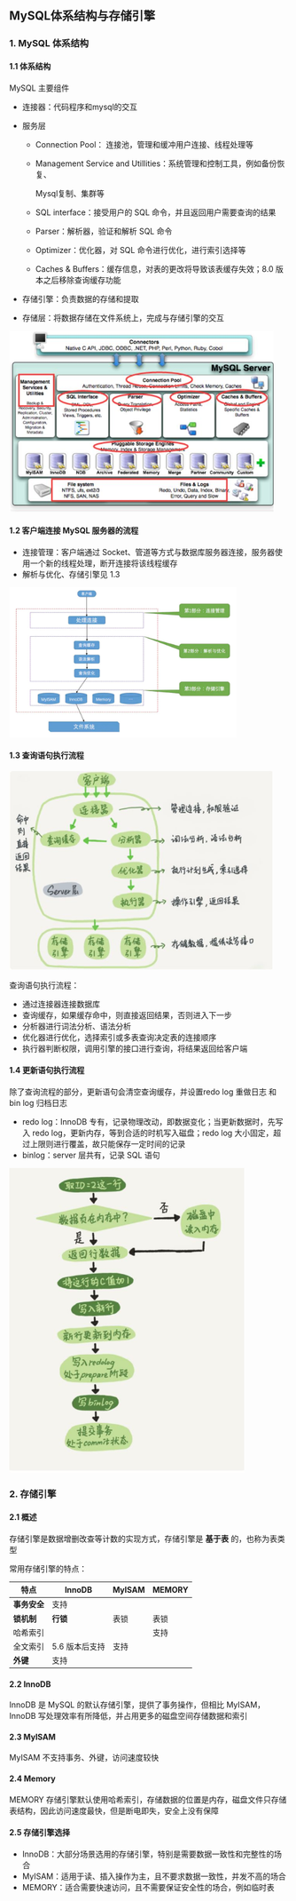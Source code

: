 ## MySQL体系结构与存储引擎

### 1. MySQL 体系结构

#### 1.1 体系结构

MySQL 主要组件

- 连接器：代码程序和mysql的交互

- 服务层

  - Connection Pool： 连接池，管理和缓冲用户连接、线程处理等

  - Management Service and Utillities：系统管理和控制工具，例如备份恢复、

    Mysql复制、集群等 

  - SQL interface：接受用户的 SQL 命令，并且返回用户需要查询的结果

  - Parser：解析器，验证和解析 SQL 命令

  - Optimizer：优化器，对 SQL 命令进行优化，进行索引选择等

  - Caches & Buffers：缓存信息，对表的更改将导致该表缓存失效；8.0 版本之后移除查询缓存功能

- 存储引擎：负责数据的存储和提取

- 存储层：将数据存储在文件系统上，完成与存储引擎的交互

<img src="img/mysql体系结构.jpg" style="zoom:70%"/>

#### 1.2 客户端连接 MySQL 服务器的流程

- 连接管理：客户端通过 Socket、管道等方式与数据库服务器连接，服务器使用一个新的线程处理，断开连接将该线程缓存
- 解析与优化、存储引擎见 1.3

<img src="img/连接过程.jpg" style="zoom:40%">

#### 1.3 查询语句执行流程

<img src="img/mysql逻辑结构图.jpg" style="zoom:70%" />

查询语句执行流程：

- 通过连接器连接数据库
- 查询缓存，如果缓存命中，则直接返回结果，否则进入下一步
- 分析器进行词法分析、语法分析
- 优化器进行优化，选择索引或多表查询决定表的连接顺序
- 执行器判断权限，调用引擎的接口进行查询，将结果返回给客户端



#### 1.4 更新语句执行流程

除了查询流程的部分，更新语句会清空查询缓存，并设置redo log 重做日志 和 bin log 归档日志

- redo log：InnoDB 专有，记录物理改动，即数据变化；当更新数据时，先写入 redo log，更新内存，等到合适的时机写入磁盘；redo log 大小固定，超过上限则进行覆盖，故只能保存一定时间的记录
- binlog：server 层共有，记录 SQL 语句

<img src="img/更新语句执行流程.jpg" style="zoom:70%" />



### 2. 存储引擎

#### 2.1 概述

存储引擎是数据增删改查等计数的实现方式，存储引擎是 **基于表** 的，也称为表类型

常用存储引擎的特点：

| 特点         | InnoDB         | MyISAM | MEMORY |
| ------------ | -------------- | ------ | ------ |
| **事务安全** | 支持           |        |        |
| **锁机制**   | **行锁**       | 表锁   | 表锁   |
| 哈希索引     |                |        | 支持   |
| 全文索引     | 5.6 版本后支持 | 支持   |        |
| **外键**     | 支持           |        |        |

#### 2.2 InnoDB

InnoDB 是 MySQL 的默认存储引擎，提供了事务操作，但相比 MyISAM，InnoDB 写处理效率有所降低，并占用更多的磁盘空间存储数据和索引

#### 2.3 MyISAM

MyISAM 不支持事务、外键，访问速度较快

#### 2.4 Memory

MEMORY 存储引擎默认使用哈希索引，存储数据的位置是内存，磁盘文件只存储表结构，因此访问速度最快，但是断电即失，安全上没有保障

#### 2.5 存储引擎选择

- InnoDB：大部分场景选用的存储引擎，特别是需要数据一致性和完整性的场合
- MyISAM：适用于读、插入操作为主，且不要求数据一致性，并发不高的场合
- MEMORY：适合需要快速访问，且不需要保证安全性的场合，例如临时表



